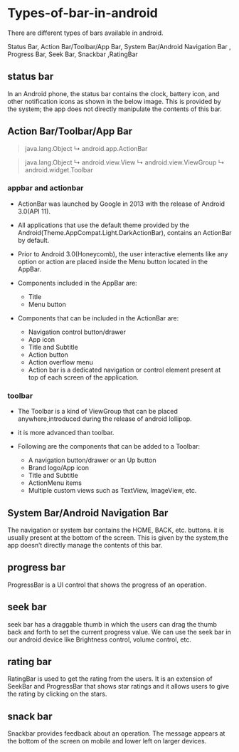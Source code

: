 # Types-of-bar-in-android



There are different types of bars available in android.

Status Bar, Action Bar/Toolbar/App Bar, 
System Bar/Android Navigation Bar , 
Progress Bar, Seek Bar, Snackbar ,RatingBar

## status bar
In an Android phone, the status bar contains the clock, battery icon, and other notification icons as shown in the below image. This is provided by the system; the app does not directly manipulate the contents of this bar.

## Action Bar/Toolbar/App Bar
> java.lang.Object
↳ android.app.ActionBar

> java.lang.Object
↳ android.view.View 
↳ android.view.ViewGroup
↳ android.widget.Toolbar

### appbar and actionbar
- ActionBar was launched by Google in 2013 with the release of Android 3.0(API 11).

- All applications that use the default theme provided by the Android(Theme.AppCompat.Light.DarkActionBar), contains an ActionBar by default.

- Prior to Android 3.0(Honeycomb), the user interactive elements like any option or action are placed inside the Menu button located in the AppBar.

- Components included in the AppBar are:
  - Title
  - Menu button


- Components that can be included in the ActionBar are:
   - Navigation control button/drawer
   - App icon
   - Title and Subtitle
   - Action button
   - Action overflow menu
   - Action bar is a dedicated navigation or control element present at top of each screen of the application.

### toolbar
- The Toolbar is a kind of ViewGroup that can be placed anywhere,introduced during the release of android lollipop.

- it is more advanced than toolbar.

- Following are the components that can be added to a Toolbar:
    - A navigation button/drawer or an Up button
    - Brand logo/App icon
    - Title and Subtitle
    - ActionMenu items
    - Multiple custom views such as TextView, ImageView, etc.


## System Bar/Android Navigation Bar
The navigation or system bar contains the HOME, BACK, etc. buttons. it is usually present at the bottom of the screen. This is given by the system,the app doesn’t directly manage the contents of this bar.

## progress bar
ProgressBar is a UI control that shows the progress of an operation.

## seek bar
seek bar has a draggable thumb in which the users can drag the thumb back and forth to set the current progress value. We can use the seek bar in our android device like Brightness control, volume control, etc.

## rating bar
RatingBar is used to get the rating from the users. It is an extension of SeekBar and ProgressBar that shows star ratings and it allows users to give the rating by clicking on the stars.

## snack bar
Snackbar provides feedback about an operation. The message appears at the bottom of the screen on mobile and lower left on larger devices.

